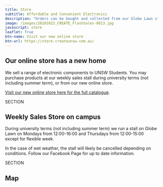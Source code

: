```yaml
---
title: Store
subtitle: Affordable and Convenient Electronics
description: "Orders can be bought and collected from our Globe Lawn stall on Mondays from 12pm to 4pm during UNSW terms time only."
image: /images/20181022_CREATE_FlashSales-0013.jpg
javascript: store
leaflet: True
btn-name: Visit our new online store
btn-url: https://store.createunsw.com.au/
---
```

## Our online store has a new home

We sell a range of electronic components to UNSW Students. You may purchase products at our weekly sales stall during university terms (not including summer term), or from our new online store.

<div class="alert alert-primary my-2" role="alert">
    <a href="https://store.createunsw.com.au/">Visit our new online store here for the full catalogue</a>.
</div>

SECTION

## Weekly Sales Store on campus

During university terms (not including summer term) we run a stall on Globe Lawn on Mondays from 12:00-16:00 and Thursdays from 12:00-15:00 except for flexible week.

In the case of wet weather, the stall will likely be cancelled depending on conditions. Follow our Facebook Page for up to date information.


SECTION

## Map

<div id="salesmap"></div>
